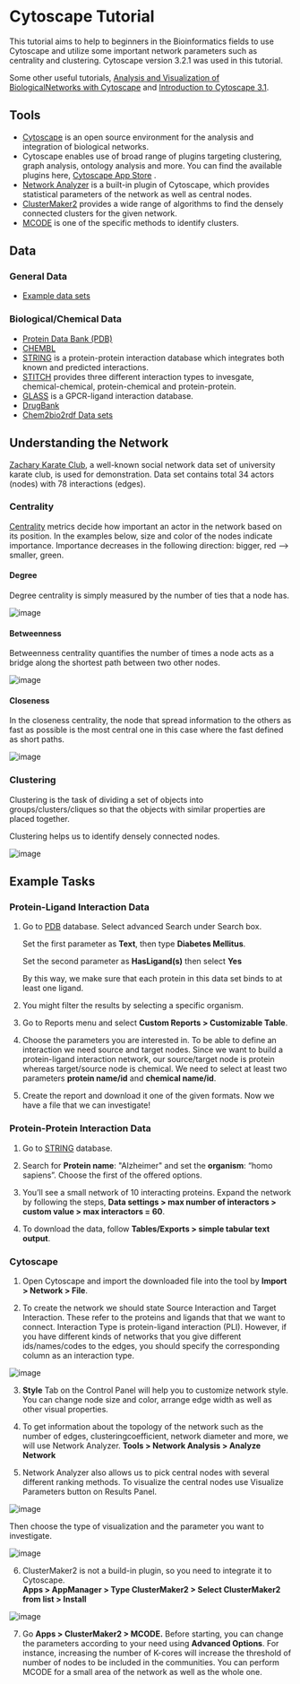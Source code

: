 # Cytoscape Tutorial

This tutorial aims to help to beginners in the Bioinformatics fields to use Cytoscape and utilize some important network parameters such as centrality and clustering. Cytoscape version 3.2.1 was used in this tutorial.

Some other useful tutorials, [Analysis and Visualization of BiologicalNetworks with Cytoscape](http://www.cgl.ucsf.edu/Outreach/Workshops/NIH-Oct-2012/Cytoscape/Analysis%20and%20Visualization%20of%20Biological%20Networks%20with%20Cytoscape%20v6.pdf) and [Introduction to Cytoscape 3.1](http://www.cgl.ucsf.edu/home/scooter/NCI2016/Tutorial2_Networks_Data_Styles_Layouts_and_App_Manager.pdf). 

## Tools

*  [Cytoscape](http://www.cytoscape.org) is an open source environment for the analysis and
integration of biological networks.
*  Cytoscape enables use of broad range of plugins targeting clustering, graph analysis,
ontology analysis and more. You can find the available plugins here,
[Cytoscape App Store](http://apps.cytoscape.org/) .
*  [Network Analyzer](http://apps.cytoscape.org/apps/networkanalyzer) is a built-in plugin of Cytoscape, which provides statistical parameters of the network as well as central nodes.
*  [ClusterMaker2](http://apps.cytoscape.org/apps/clustermaker2) provides a wide range of algorithms to find the densely connected clusters for the given network.
*  [MCODE](http://apps.cytoscape.org/apps/mcode) is one of the specific methods to identify clusters.

## Data
### General Data
* [Example data sets](http://www-personal.umich.edu/~mejn/netdata/)
### Biological/Chemical Data
* [Protein Data Bank (PDB)](http://www.rcsb.org/pdb/software/rest.do)
* [CHEMBL](https://www.ebi.ac.uk/chembl/)
*  [STRING](http://string-db.org) is a protein-protein interaction database which integrates both
known and predicted interactions.
*  [STITCH](http://stitch.embl.de/) provides three different interaction types to invesgate, chemical-chemical, protein-chemical and protein-protein. 
* [GLASS](http://zhanglab.ccmb.med.umich.edu/) is a GPCR-ligand interaction database.
* [DrugBank]()
* [Chem2bio2rdf Data sets](https://chem2bio2rdf.wikispaces.com/Datasets)

## Understanding the Network

[Zachary Karate Club](https://en.wikipedia.org/wiki/Zachary%27s_karate_club), a well-known social network data set of university karate club, is used for demonstration. Data set contains total 34 actors (nodes) with 78 interactions (edges). 

### Centrality
[Centrality](https://cs.hse.ru/data/2015/05/14/1098547089/4._Centrality_Metrics.pdf) metrics decide how important an actor in the network based on its position. In the examples below, size  and color of the nodes indicate importance. Importance decreases in the following direction: bigger, red --> smaller, green. 

#### Degree
 Degree centrality is simply measured by the number of ties that a node has.
 
![image](https://cloud.githubusercontent.com/assets/4271817/25327381/97a26a90-28dc-11e7-86ed-4f0554c53891.PNG)



#### Betweenness
 Betweenness centrality quantifies the number of times a node acts as a bridge along the shortest
path between two other nodes.

![image](https://cloud.githubusercontent.com/assets/4271817/25327379/979b1b6e-28dc-11e7-9512-bfc033ab1aef.PNG)

#### Closeness
In the closeness centrality, the node that spread information to the others as fast as possible is the most central one in this case where the fast defined as short paths.

![image](https://cloud.githubusercontent.com/assets/4271817/25327380/979ba1b0-28dc-11e7-8d8a-ebfe381e5447.PNG)


### Clustering

Clustering is the task of dividing a set of objects into groups/clusters/cliques so that the  objects with similar properties are placed together. 

Clustering helps us to identify densely connected nodes.

![image](https://cloud.githubusercontent.com/assets/4271817/25387772/a942d3fe-29d4-11e7-843f-2b9fce610295.PNG)


## Example Tasks

### Protein-Ligand Interaction Data
1. Go to [PDB](http://www.rcsb.org/pdb/software/rest.do) database. Select advanced Search under Search box.

   Set the first parameter as **Text**, then type __Diabetes Mellitus__.
   
   Set the second parameter as **HasLigand(s)** then select __Yes__
   
   By this way, we make sure that each protein in this data set binds to at least one ligand.

2. You might filter the results by selecting a specific organism.

3. Go to Reports menu and select **Custom Reports > Customizable Table**.

4. Choose the parameters you are interested in. To be able to define an interaction we need source and target nodes. 
   Since we want to build a protein-ligand interaction network, our source/target node is protein whereas target/source node is chemical. We need to select at least two parameters __protein name/id__ and __chemical name/id__.
  
 5. Create the report and download it one of the given formats. Now we have a file that we can investigate!
 
### Protein-Protein Interaction Data
1.	Go to [STRING](http://string-db.org/) database.

2.	Search for **Protein name**: "Alzheimer" and set the **organism**: “homo sapiens”. Choose the first of the offered options.

3.	You’ll see a small network of 10 interacting proteins. Expand the network by following the steps, **Data settings > max number of interactors > custom value > max interactors = 60**. 

4.	To download the data, follow **Tables/Exports > simple tabular text output**.


### Cytoscape
 
1. Open Cytoscape and import the downloaded file into the tool by **Import > Network > File**. 
 
2. To create the network we should state Source Interaction and Target Interaction. These refer to the proteins and ligands that that we want to connect. Interaction Type is protein-ligand interaction (PLI).  However, if you have different kinds of networks that you give different ids/names/codes to the edges, you should specify the corresponding column as an interaction type.
 
 ![image](https://cloud.githubusercontent.com/assets/4271817/25359484/23ff9726-294e-11e7-8240-4269bd1aa3f6.PNG)
   
3.  **Style** Tab on the Control Panel will help you to customize network style. You can change node size and color, arrange edge width as well as other visual properties.

4. To get information about the topology of the network such as the number of edges, clusteringcoefficient, network diameter and more, we will use Network Analyzer. 
 **Tools > Network Analysis > Analyze Network**
 
5. Network Analyzer also allows us to pick central nodes with several different ranking methods. To visualize the central nodes use Visualize Parameters button on Results Panel. 
 
 ![image](https://cloud.githubusercontent.com/assets/4271817/25359482/23fb1700-294e-11e7-9e43-5a319c7b8625.PNG)
 
 Then choose the type of visualization and the parameter you want to investigate.
 
 ![image](https://cloud.githubusercontent.com/assets/4271817/25359483/23fdb898-294e-11e7-93d3-71204646c113.PNG)
 
6. ClusterMaker2 is not a build-in plugin, so you need to integrate it to Cytoscape.  
 **Apps > AppManager > Type ClusterMaker2 > Select ClusterMaker2 from list > Install**
 
 ![image](https://cloud.githubusercontent.com/assets/4271817/25437718/f1cda3da-2a9f-11e7-9416-8e23b5d020d9.PNG)

7. Go **Apps > ClusterMaker2 > MCODE.**
    Before starting, you can change the parameters according to your need using **Advanced Options**. For instance, increasing the number of K-cores will increase the threshold of number of nodes to be included in the communities. You can perform MCODE for a small area of the network as well as the whole one.

